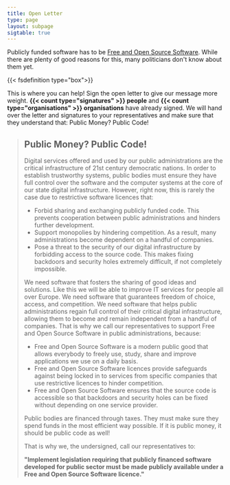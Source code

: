 ```yaml
---
title: Open Letter
type: page
layout: subpage
sigtable: true
---
```


Publicly funded software has to be [Free and Open Source Software][fs]. While there are plenty of good reasons for this, many politicians don't know about them yet.

{{< fsdefinition type="box">}}

This is where you can help! Sign the open letter to give our message more weight. **{{< count type="signatures" >}} people** and **{{< count type="organisations" >}} organisations** have already signed. We will hand over the letter and signatures to your representatives and make sure that they understand that: Public Money? Public Code!

> ## Public Money? Public Code!
> 
> Digital services offered and used by our public administrations are the critical infrastructure of 21st century democratic nations. In order to establish trustworthy systems, public bodies must ensure they have full control over the software and the computer systems at the core of our state digital infrastructure. However, right now, this is rarely the case due to restrictive software licences that:
> 
> * Forbid sharing and exchanging publicly funded code. This prevents cooperation between public administrations and hinders further development.
> * Support monopolies by hindering competition. As a result, many administrations become dependent on a handful of companies.
> * Pose a threat to the security of our digital infrastructure by forbidding access to the source code. This makes fixing backdoors and security holes extremely difficult, if not completely impossible.
> 
> We need software that fosters the sharing of good ideas and solutions. Like this we will be able to improve IT services for people all over Europe. We need software that guarantees freedom of choice, access, and competition. We need software that helps public administrations regain full control of their critical digital infrastructure, allowing them to become and remain independent from a handful of companies. That is why we call our representatives to support Free and Open Source Software in public administrations, because:
> 
> * Free and Open Source Software is a modern public good that allows everybody to freely use, study, share and improve applications we use on a daily basis.
> * Free and Open Source Software licences provide safeguards against being locked in to services from specific companies that use restrictive licences to hinder competition.
> * Free and Open Source Software ensures that the source code is accessible so that backdoors and security holes can be fixed without depending on one service provider.
> 
> Public bodies are financed through taxes. They must make sure they spend funds in the most efficient way possible. If it is public money, it should be public code as well!
> 
> That is why we, the undersigned, call our representatives to:
> 
> **"Implement legislation requiring that publicly financed software developed for public sector must be made publicly available under a Free and Open Source Software licence."**

[fs]: https://en.wikipedia.org/wiki/Free_and_open-source_software
